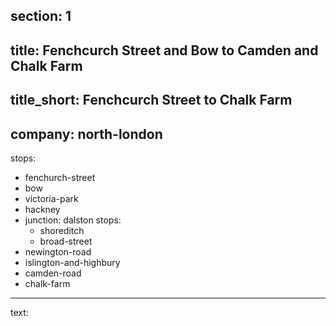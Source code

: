 section: 1
----
title: Fenchcurch Street and Bow to Camden and Chalk Farm
----
title_short: Fenchcurch Street to Chalk Farm
----
company: north-london
----
stops:
- fenchurch-street
- bow
- victoria-park
- hackney
- junction: dalston
  stops:
    - shoreditch
    - broad-street
- newington-road
- islington-and-highbury
- camden-road
- chalk-farm
----
text: &#32;
